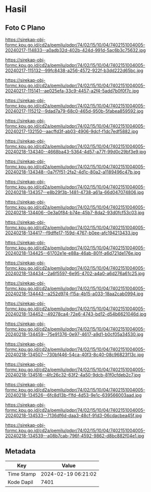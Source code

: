 # Hasil

## Foto C Plano

https://sirekap-obj-formc.kpu.go.id/cd2a/pemilu/pdpr/74/02/15/10/04/7402151004005-20240217-114833--a0adb32d-402b-424d-991d-5ac6b3c75632.jpg

https://sirekap-obj-formc.kpu.go.id/cd2a/pemilu/pdpr/74/02/15/10/04/7402151004005-20240217-115132--99fc8438-a256-4572-922f-b3dd222d65bc.jpg

https://sirekap-obj-formc.kpu.go.id/cd2a/pemilu/pdpr/74/02/15/10/04/7402151004005-20240217-115141--ae025efa-33c9-4457-a2f4-5add7b0f0f7c.jpg

https://sirekap-obj-formc.kpu.go.id/cd2a/pemilu/pdpr/74/02/15/10/04/7402151004005-20240217-115212--9dad7a79-68c0-465d-950b-5fabea859592.jpg

https://sirekap-obj-formc.kpu.go.id/cd2a/pemilu/pdpr/74/02/15/10/04/7402151004005-20240217-132150--aacffd3f-ab03-4906-9dcf-f1dc7edf5882.jpg

https://sirekap-obj-formc.kpu.go.id/cd2a/pemilu/pdpr/74/02/15/10/04/7402151004005-20240218-134340--4668ba43-5364-4d57-a77f-99d0c29bf3e9.jpg

https://sirekap-obj-formc.kpu.go.id/cd2a/pemilu/pdpr/74/02/15/10/04/7402151004005-20240218-134348--0a7f7f51-2fa2-4d1c-80a2-a1189496c47b.jpg

https://sirekap-obj-formc.kpu.go.id/cd2a/pemilu/pdpr/74/02/15/10/04/7402151004005-20240218-134357--e8b29f3b-1481-4738-a61a-66d047074806.jpg

https://sirekap-obj-formc.kpu.go.id/cd2a/pemilu/pdpr/74/02/15/10/04/7402151004005-20240218-134406--0e3a0f84-b74e-45b7-8da2-93d0fcf53c03.jpg

https://sirekap-obj-formc.kpu.go.id/cd2a/pemilu/pdpr/74/02/15/10/04/7402151004005-20240218-134417--f9dffe17-159d-4767-b0ee-afc194213433.jpg

https://sirekap-obj-formc.kpu.go.id/cd2a/pemilu/pdpr/74/02/15/10/04/7402151004005-20240218-134425--61702e1e-e88a-46ab-801f-a6d721de176e.jpg

https://sirekap-obj-formc.kpu.go.id/cd2a/pemilu/pdpr/74/02/15/10/04/7402151004005-20240218-134434--2a6f5597-6e95-4702-a4a0-a6d276a61c25.jpg

https://sirekap-obj-formc.kpu.go.id/cd2a/pemilu/pdpr/74/02/15/10/04/7402151004005-20240218-134443--a252d974-f15a-4b15-a033-18aa2cab0994.jpg

https://sirekap-obj-formc.kpu.go.id/cd2a/pemilu/pdpr/74/02/15/10/04/7402151004005-20240218-134452--49278ca4-72e6-4743-bd12-d54b6621046d.jpg

https://sirekap-obj-formc.kpu.go.id/cd2a/pemilu/pdpr/74/02/15/10/04/7402151004005-20240218-134459--75e91376-0e97-4617-a9d1-b0cf05a34530.jpg

https://sirekap-obj-formc.kpu.go.id/cd2a/pemilu/pdpr/74/02/15/10/04/7402151004005-20240218-134507--730bf446-54ca-40f3-8c40-08c96823f13c.jpg

https://sirekap-obj-formc.kpu.go.id/cd2a/pemilu/pdpr/74/02/15/10/04/7402151004005-20240218-134516--4fc26c32-63f2-4a50-9dcb-81f0cfdeb2c7.jpg

https://sirekap-obj-formc.kpu.go.id/cd2a/pemilu/pdpr/74/02/15/10/04/7402151004005-20240218-134526--6fc8d13b-f1fd-4d53-9e1c-639566003aad.jpg

https://sirekap-obj-formc.kpu.go.id/cd2a/pemilu/pdpr/74/02/15/10/04/7402151004005-20240218-134533--7136df6d-daa3-48cf-91d3-06cdacbea45f.jpg

https://sirekap-obj-formc.kpu.go.id/cd2a/pemilu/pdpr/74/02/15/10/04/7402151004005-20240218-134539--a08b7cab-796f-4592-9862-d8bc882f04e1.jpg


## Metadata

| Key        | Value               |
| ---------- | ------------------- |
| Time Stamp | 2024-02-19 06:21:02 |
| Kode Dapil | 7401                |



